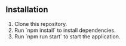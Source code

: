 ## Installation

1. Clone this repository.
2. Run \`npm install\` to install dependencies.
3. Run \`npm run start\` to start the application.
